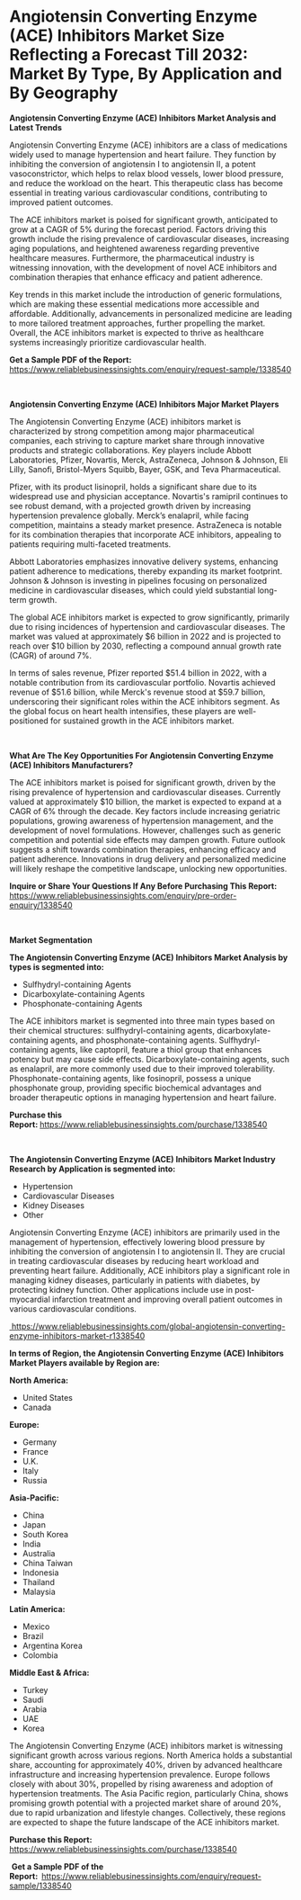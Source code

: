 <p><h1>Angiotensin Converting Enzyme (ACE) Inhibitors Market Size Reflecting a Forecast Till 2032: Market By Type, By Application and By Geography</h1></p><p><strong>Angiotensin Converting Enzyme (ACE) Inhibitors Market Analysis and Latest Trends</strong></p>
<p><p>Angiotensin Converting Enzyme (ACE) inhibitors are a class of medications widely used to manage hypertension and heart failure. They function by inhibiting the conversion of angiotensin I to angiotensin II, a potent vasoconstrictor, which helps to relax blood vessels, lower blood pressure, and reduce the workload on the heart. This therapeutic class has become essential in treating various cardiovascular conditions, contributing to improved patient outcomes.</p><p>The ACE inhibitors market is poised for significant growth, anticipated to grow at a CAGR of 5% during the forecast period. Factors driving this growth include the rising prevalence of cardiovascular diseases, increasing aging populations, and heightened awareness regarding preventive healthcare measures. Furthermore, the pharmaceutical industry is witnessing innovation, with the development of novel ACE inhibitors and combination therapies that enhance efficacy and patient adherence.</p><p>Key trends in this market include the introduction of generic formulations, which are making these essential medications more accessible and affordable. Additionally, advancements in personalized medicine are leading to more tailored treatment approaches, further propelling the market. Overall, the ACE inhibitors market is expected to thrive as healthcare systems increasingly prioritize cardiovascular health.</p></p>
<p><strong>Get a Sample PDF of the Report:&nbsp;</strong> <a href="https://www.reliablebusinessinsights.com/enquiry/request-sample/1338540?utm_campaign=116&utm_medium=2&utm_source=Github&utm_content=ia&utm_term=19042025&utm_id=angiotensin-converting-enzyme-ace-inhibitors">https://www.reliablebusinessinsights.com/enquiry/request-sample/1338540</a></p>
<p>&nbsp;</p>
<p><strong>Angiotensin Converting Enzyme (ACE) Inhibitors Major Market Players</strong></p>
<p><p>The Angiotensin Converting Enzyme (ACE) inhibitors market is characterized by strong competition among major pharmaceutical companies, each striving to capture market share through innovative products and strategic collaborations. Key players include Abbott Laboratories, Pfizer, Novartis, Merck, AstraZeneca, Johnson & Johnson, Eli Lilly, Sanofi, Bristol-Myers Squibb, Bayer, GSK, and Teva Pharmaceutical.</p><p>Pfizer, with its product lisinopril, holds a significant share due to its widespread use and physician acceptance. Novartis's ramipril continues to see robust demand, with a projected growth driven by increasing hypertension prevalence globally. Merck’s enalapril, while facing competition, maintains a steady market presence. AstraZeneca is notable for its combination therapies that incorporate ACE inhibitors, appealing to patients requiring multi-faceted treatments.</p><p>Abbott Laboratories emphasizes innovative delivery systems, enhancing patient adherence to medications, thereby expanding its market footprint. Johnson & Johnson is investing in pipelines focusing on personalized medicine in cardiovascular diseases, which could yield substantial long-term growth.</p><p>The global ACE inhibitors market is expected to grow significantly, primarily due to rising incidences of hypertension and cardiovascular diseases. The market was valued at approximately $6 billion in 2022 and is projected to reach over $10 billion by 2030, reflecting a compound annual growth rate (CAGR) of around 7%.</p><p>In terms of sales revenue, Pfizer reported $51.4 billion in 2022, with a notable contribution from its cardiovascular portfolio. Novartis achieved revenue of $51.6 billion, while Merck's revenue stood at $59.7 billion, underscoring their significant roles within the ACE inhibitors segment. As the global focus on heart health intensifies, these players are well-positioned for sustained growth in the ACE inhibitors market.</p></p>
<p>&nbsp;</p>
<p><strong>What Are The Key Opportunities For Angiotensin Converting Enzyme (ACE) Inhibitors Manufacturers?</strong></p>
<p><p>The ACE inhibitors market is poised for significant growth, driven by the rising prevalence of hypertension and cardiovascular diseases. Currently valued at approximately $10 billion, the market is expected to expand at a CAGR of 6% through the decade. Key factors include increasing geriatric populations, growing awareness of hypertension management, and the development of novel formulations. However, challenges such as generic competition and potential side effects may dampen growth. Future outlook suggests a shift towards combination therapies, enhancing efficacy and patient adherence. Innovations in drug delivery and personalized medicine will likely reshape the competitive landscape, unlocking new opportunities.</p></p>
<p><strong>Inquire or Share Your Questions If Any Before Purchasing This Report:</strong> <a href="https://www.reliablebusinessinsights.com/enquiry/pre-order-enquiry/1338540?utm_campaign=116&utm_medium=2&utm_source=Github&utm_content=ia&utm_term=19042025&utm_id=angiotensin-converting-enzyme-ace-inhibitors">https://www.reliablebusinessinsights.com/enquiry/pre-order-enquiry/1338540</a></p>
<p>&nbsp;</p>
<p><strong>Market Segmentation</strong></p>
<p><strong>The Angiotensin Converting Enzyme (ACE) Inhibitors Market Analysis by types is segmented into:</strong></p>
<p><ul><li>Sulfhydryl-containing Agents</li><li>Dicarboxylate-containing Agents</li><li>Phosphonate-containing Agents</li></ul></p>
<p><p>The ACE inhibitors market is segmented into three main types based on their chemical structures: sulfhydryl-containing agents, dicarboxylate-containing agents, and phosphonate-containing agents. Sulfhydryl-containing agents, like captopril, feature a thiol group that enhances potency but may cause side effects. Dicarboxylate-containing agents, such as enalapril, are more commonly used due to their improved tolerability. Phosphonate-containing agents, like fosinopril, possess a unique phosphonate group, providing specific biochemical advantages and broader therapeutic options in managing hypertension and heart failure.</p></p>
<p><strong>Purchase this Report:&nbsp;</strong><a href="https://www.reliablebusinessinsights.com/purchase/1338540?utm_campaign=116&utm_medium=2&utm_source=Github&utm_content=ia&utm_term=19042025&utm_id=angiotensin-converting-enzyme-ace-inhibitors">https://www.reliablebusinessinsights.com/purchase/1338540</a></p>
<p>&nbsp;</p>
<p><strong>The Angiotensin Converting Enzyme (ACE) Inhibitors Market Industry Research by Application is segmented into:</strong></p>
<p><ul><li>Hypertension</li><li>Cardiovascular Diseases</li><li>Kidney Diseases</li><li>Other</li></ul></p>
<p><p>Angiotensin Converting Enzyme (ACE) inhibitors are primarily used in the management of hypertension, effectively lowering blood pressure by inhibiting the conversion of angiotensin I to angiotensin II. They are crucial in treating cardiovascular diseases by reducing heart workload and preventing heart failure. Additionally, ACE inhibitors play a significant role in managing kidney diseases, particularly in patients with diabetes, by protecting kidney function. Other applications include use in post-myocardial infarction treatment and improving overall patient outcomes in various cardiovascular conditions.</p></p>
<p><a href="https://www.reliablebusinessinsights.com/global-angiotensin-converting-enzyme-inhibitors-market-r1338540?utm_campaign=116&utm_medium=2&utm_source=Github&utm_content=ia&utm_term=19042025&utm_id=angiotensin-converting-enzyme-ace-inhibitors">&nbsp;https://www.reliablebusinessinsights.com/global-angiotensin-converting-enzyme-inhibitors-market-r1338540</a></p>
<p><strong>In terms of Region, the Angiotensin Converting Enzyme (ACE) Inhibitors Market Players available by Region are:</strong></p>
<p>
    <p> <strong> North America: </strong>
        <ul>
            <li>United States</li>
            <li>Canada</li>
        </ul>
        </p> 
    <p> <strong> Europe: </strong>
        <ul>
            <li>Germany</li>
            <li>France</li>
            <li>U.K.</li>
            <li>Italy</li>
            <li>Russia</li>
        </ul>
        </p> 
    <p> <strong> Asia-Pacific: </strong>
        <ul>
            <li>China</li>
            <li>Japan</li>
            <li>South Korea</li>
            <li>India</li>
            <li>Australia</li>
            <li>China Taiwan</li>
            <li>Indonesia</li>
            <li>Thailand</li>
            <li>Malaysia</li>
        </ul>
        </p> 
    <p> <strong> Latin America: </strong>
        <ul>
            <li>Mexico</li>
            <li>Brazil</li>
            <li>Argentina Korea</li>
            <li>Colombia</li>
        </ul>
        </p> 
    <p> <strong> Middle East & Africa: </strong>
        <ul>
            <li>Turkey</li>
            <li>Saudi</li>
            <li>Arabia</li>
            <li>UAE</li>
            <li>Korea</li>
        </ul>
    </p>
    </p>
<p><p>The Angiotensin Converting Enzyme (ACE) inhibitors market is witnessing significant growth across various regions. North America holds a substantial share, accounting for approximately 40%, driven by advanced healthcare infrastructure and increasing hypertension prevalence. Europe follows closely with about 30%, propelled by rising awareness and adoption of hypertension treatments. The Asia Pacific region, particularly China, shows promising growth potential with a projected market share of around 20%, due to rapid urbanization and lifestyle changes. Collectively, these regions are expected to shape the future landscape of the ACE inhibitors market.</p></p>
<p><strong>Purchase this Report: </strong><a href="https://www.reliablebusinessinsights.com/purchase/1338540?utm_campaign=116&utm_medium=2&utm_source=Github&utm_content=ia&utm_term=19042025&utm_id=angiotensin-converting-enzyme-ace-inhibitors">https://www.reliablebusinessinsights.com/purchase/1338540</a></p>
<p>&nbsp;<strong>Get a Sample PDF of the Report:&nbsp;&nbsp;</strong><a href="https://www.reliablebusinessinsights.com/enquiry/request-sample/1338540?utm_campaign=116&utm_medium=2&utm_source=Github&utm_content=ia&utm_term=19042025&utm_id=angiotensin-converting-enzyme-ace-inhibitors">https://www.reliablebusinessinsights.com/enquiry/request-sample/1338540</a></p>
<p><strong></strong></p>
<p><p></p><p></p><p></p></p>